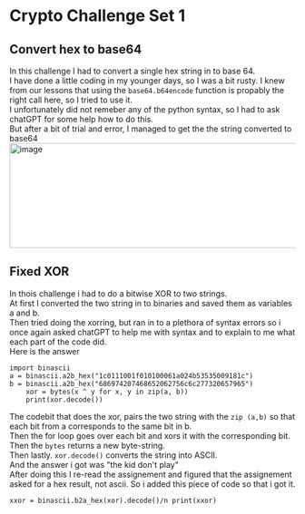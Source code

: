 # Crypto Challenge Set 1
## Convert hex to base64
In this challenge I had to convert a single hex string in to base 64.  
I have done a little coding in my younger days, so I was a bit rusty. I knew from our lessons that using the `base64.b64encode` function is propably the right call here, so I tried to use it.  
I unfortunately did not remeber any of the python syntax, so I had to ask chatGPT for some help how to do this.  
But after a bit of trial and error, I managed to get the the string converted to base64  
<img width="608" height="185" alt="image" src="https://github.com/user-attachments/assets/529af128-c74f-4019-b298-de938cdac6ca" />  
## Fixed XOR
In thois challenge i had to do a bitwise XOR to two strings.  
At first I converted the two string in to binaries and saved them as variables a and b.  
Then tried doing the xorring, but ran in to a plethora of syntax errors so i once again asked chatGPT to help me with syntax and to explain to me what each part of the code did.  
Here is the answer  
```
import binascii
a = binascii.a2b_hex("1c0111001f010100061a024b53535009181c")
b = binascii.a2b_hex("686974207468652062756c6c277320657965")
    xor = bytes(x ^ y for x, y in zip(a, b))
    print(xor.decode())
```

The codebit that does the xor, pairs the two string with the `zip (a,b)` so that each bit from a corresponds to the same bit in b.  
Then the for loop goes over each bit and xors it with the corresponding bit.  
Then the `bytes` returns a new byte-string.  
Then lastly. `xor.decode()` converts the string into ASCII.  
And the answer i got was "the kid don't play"  
After doing this I re-read the assignement and figured that the assignement asked for a hex result, not ascii. So i added this piece of code so that i got it.  

`xxor = binascii.b2a_hex(xor).decode()/n print(xxor)`  


